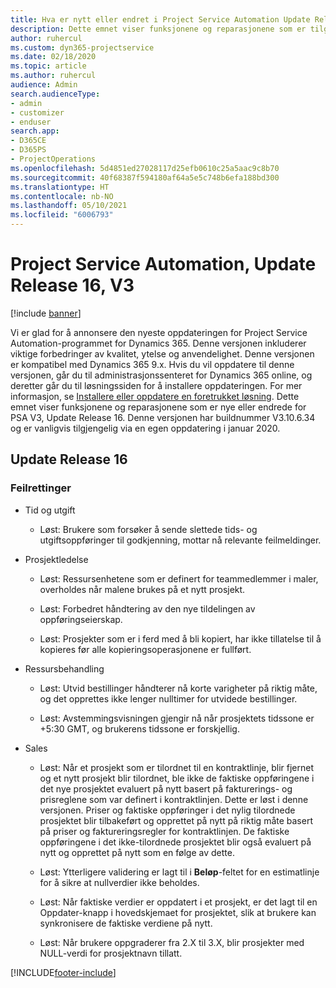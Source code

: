 ```yaml
---
title: Hva er nytt eller endret i Project Service Automation Update Release 16, V3
description: Dette emnet viser funksjonene og reparasjonene som er tilgjengelig i Project Service Automation Update Release 16, V3.
author: ruhercul
ms.custom: dyn365-projectservice
ms.date: 02/18/2020
ms.topic: article
ms.author: ruhercul
audience: Admin
search.audienceType:
- admin
- customizer
- enduser
search.app:
- D365CE
- D365PS
- ProjectOperations
ms.openlocfilehash: 5d4851ed27028117d25efb0610c25a5aac9c8b70
ms.sourcegitcommit: 40f68387f594180af64a5e5c748b6efa188bd300
ms.translationtype: HT
ms.contentlocale: nb-NO
ms.lasthandoff: 05/10/2021
ms.locfileid: "6006793"
---
```

# <a name="project-service-automation-update-release-16-v3"></a>Project Service Automation, Update Release 16, V3

[!include [banner](../includes/psa-now-project-operations.md)]

Vi er glad for å annonsere den nyeste oppdateringen for Project Service Automation-programmet for Dynamics 365. Denne versjonen inkluderer viktige forbedringer av kvalitet, ytelse og anvendelighet.  Denne versjonen er kompatibel med Dynamics 365 9.x. Hvis du vil oppdatere til denne versjonen, går du til administrasjonssenteret for Dynamics 365 online, og deretter går du til løsningssiden for å installere oppdateringen. For mer informasjon, se [Installere eller oppdatere en foretrukket løsning](/dynamics365/project-service/upgrade-psa-home-page).
Dette emnet viser funksjonene og reparasjonene som er nye eller endrede for PSA V3, Update Release 16. Denne versjonen har buildnummer V3.10.6.34 og er vanligvis tilgjengelig via en egen oppdatering i januar 2020.


## <a name="update-release-16"></a>Update Release 16

### <a name="bug-fixes"></a>Feilrettinger

-   Tid og utgift

    -   Løst: Brukere som forsøker å sende slettede tids- og utgiftsoppføringer til godkjenning, mottar nå relevante feilmeldinger.

-   Prosjektledelse

    -   Løst: Ressursenhetene som er definert for teammedlemmer i maler, overholdes når malene brukes på et nytt prosjekt.

    -   Løst: Forbedret håndtering av den nye tildelingen av oppføringseierskap.

    -   Løst: Prosjekter som er i ferd med å bli kopiert, har ikke tillatelse til å kopieres før alle kopieringsoperasjonene er fullført.

-   Ressursbehandling

    -   Løst: Utvid bestillinger håndterer nå korte varigheter på riktig måte, og det opprettes ikke lenger nulltimer for utvidede bestillinger.

    -   Løst: Avstemmingsvisningen gjengir nå når prosjektets tidssone er +5:30 GMT, og brukerens tidssone er forskjellig.

-   Sales

    -   Løst: Når et prosjekt som er tilordnet til en kontraktlinje, blir fjernet og et nytt prosjekt blir tilordnet, ble ikke de faktiske oppføringene i det nye prosjektet evaluert på nytt basert på fakturerings- og prisreglene som var definert i kontraktlinjen. Dette er løst i denne versjonen. Priser og faktiske oppføringer i det nylig tilordnede prosjektet blir tilbakeført og opprettet på nytt på riktig måte basert på priser og faktureringsregler for kontraktlinjen. De faktiske oppføringene i det ikke-tilordnede prosjektet blir også evaluert på nytt og opprettet på nytt som en følge av dette.

    -   Løst: Ytterligere validering er lagt til i **Beløp**-feltet for en estimatlinje for å sikre at nullverdier ikke beholdes.

    -   Løst: Når faktiske verdier er oppdatert i et prosjekt, er det lagt til en Oppdater-knapp i hovedskjemaet for prosjektet, slik at brukere kan synkronisere de faktiske verdiene på nytt.

    -   Løst: Når brukere oppgraderer fra 2.X til 3.X, blir prosjekter med NULL-verdi for prosjektnavn tillatt.



[!INCLUDE[footer-include](../includes/footer-banner.md)]